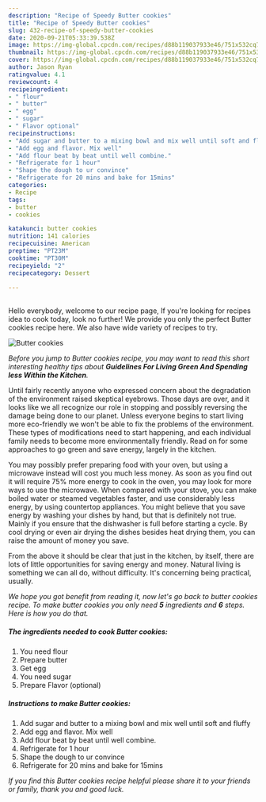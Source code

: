 ```yaml
---
description: "Recipe of Speedy Butter cookies"
title: "Recipe of Speedy Butter cookies"
slug: 432-recipe-of-speedy-butter-cookies
date: 2020-09-21T05:33:39.538Z
image: https://img-global.cpcdn.com/recipes/d88b119037933e46/751x532cq70/butter-cookies-recipe-main-photo.jpg
thumbnail: https://img-global.cpcdn.com/recipes/d88b119037933e46/751x532cq70/butter-cookies-recipe-main-photo.jpg
cover: https://img-global.cpcdn.com/recipes/d88b119037933e46/751x532cq70/butter-cookies-recipe-main-photo.jpg
author: Jason Ryan
ratingvalue: 4.1
reviewcount: 4
recipeingredient:
- " flour"
- " butter"
- " egg"
- " sugar"
- " Flavor optional"
recipeinstructions:
- "Add sugar and butter to a mixing bowl and mix well until soft and fluffy"
- "Add egg and flavor. Mix well"
- "Add flour beat by beat until well combine."
- "Refrigerate for 1 hour"
- "Shape the dough to ur convince"
- "Refrigerate for 20 mins and bake for 15mins"
categories:
- Recipe
tags:
- butter
- cookies

katakunci: butter cookies 
nutrition: 141 calories
recipecuisine: American
preptime: "PT23M"
cooktime: "PT30M"
recipeyield: "2"
recipecategory: Dessert

---
```

<br>
Hello everybody, welcome to our recipe page, If you're looking for recipes idea to cook today, look no further! We provide you only the perfect Butter cookies recipe here. We also have wide variety of recipes to try.
<br>


![Butter cookies](https://img-global.cpcdn.com/recipes/d88b119037933e46/751x532cq70/butter-cookies-recipe-main-photo.jpg)

<i>Before you jump to Butter cookies recipe, you may want to read this short interesting healthy tips about 
<strong>Guidelines For Living Green And Spending less Within the Kitchen</strong>.</i>
</br>

Until fairly recently anyone who expressed concern about the degradation of the environment raised skeptical eyebrows. Those days are over, and it looks like we all recognize our role in stopping and possibly reversing the damage being done to our planet. Unless everyone begins to start living more eco-friendly we won't be able to fix the problems of the environment. These types of modifications need to start happening, and each individual family needs to become more environmentally friendly. Read on for some approaches to go green and save energy, largely in the kitchen.

You may possibly prefer preparing food with your oven, but using a microwave instead will cost you much less money. As soon as you find out it will require 75% more energy to cook in the oven, you may look for more ways to use the microwave. When compared with your stove, you can make boiled water or steamed vegetables faster, and use considerably less energy, by using countertop appliances. You might believe that you save energy by washing your dishes by hand, but that is definitely not true. Mainly if you ensure that the dishwasher is full before starting a cycle. By cool drying or even air drying the dishes besides heat drying them, you can raise the amount of money you save.

From the above it should be clear that just in the kitchen, by itself, there are lots of little opportunities for saving energy and money. Natural living is something we can all do, without difficulty. It's concerning being practical, usually.


<i>We hope you got benefit from reading it, now let's go back to butter cookies recipe. To make butter cookies you only need <strong>5</strong> ingredients and <strong>6</strong> steps. Here is how you do that.
</i>

##### The ingredients needed to cook Butter cookies:

1. You need  flour
1. Prepare  butter
1. Get  egg
1. You need  sugar
1. Prepare  Flavor (optional)


##### Instructions to make Butter cookies:

1. Add sugar and butter to a mixing bowl and mix well until soft and fluffy
1. Add egg and flavor. Mix well
1. Add flour beat by beat until well combine.
1. Refrigerate for 1 hour
1. Shape the dough to ur convince
1. Refrigerate for 20 mins and bake for 15mins


<i>If you find this Butter cookies recipe helpful please share it to your friends or family, thank you and good luck.</i>
